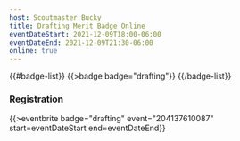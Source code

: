 ```yaml
---
host: Scoutmaster Bucky
title: Drafting Merit Badge Online
eventDateStart: 2021-12-09T18:00-06:00
eventDateEnd: 2021-12-09T21:30-06:00
online: true
---
```


{{#badge-list}}
{{>badge badge="drafting"}}
{{/badge-list}}

### Registration

{{>eventbrite badge="drafting" event="204137610087" start=eventDateStart end=eventDateEnd}}
